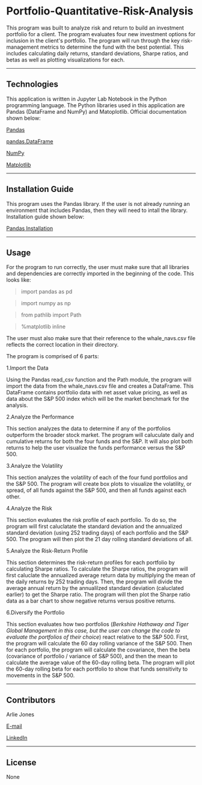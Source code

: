 # Portfolio-Quantitative-Risk-Analysis

This program was built to analyze risk and return to build an investment portfolio for a client. The program evaluates four new investment options for inclusion in the client's portfolio. The program will run through the key risk-management metrics to determine the fund with the best potential. This includes calculating daily returns, standard deviations, Sharpe ratios, and betas as well as plotting visualizations for each.

----

## Technologies
This application is written in Jupyter Lab Notebook in the Python programming language. The Python libraries used in this application are Pandas (DataFrame and NumPy) and Matoplotlib. Official documentation shown below:

[Pandas](https://pandas.pydata.org/docs/index.html)

[pandas.DataFrame](https://pandas.pydata.org/docs/reference/api/pandas.DataFrame.html)

[NumPy](https://numpy.org/doc/)

[Matplotlib](https://matplotlib.org/stable/index.html)

----

## Installation Guide
This program uses the Pandas library. If the user is not already running an environment that includes Pandas, then they will need to intall the library. Installation guide shown below:

[Pandas Installation](https://pandas.pydata.org/docs/getting_started/install.html)

----

## Usage
For the program to run correctly, the user must make sure that all libraries and dependencies are correctly imported in the beginning of the code. This looks like:

> import pandas as pd

> import numpy as np

> from pathlib import Path

> %matplotlib inline

The user must also make sure that their reference to the whale_navs.csv file reflects the correct location in their directory.

The program is comprised of 6 parts:

1.Import the Data

Using the Pandas read_csv function and the Path module, the program will import the data from the whale_navs.csv file and creates a DataFrame. This DataFrame contains portfolio data with net asset value pricing, as well as data about the S&P 500 index which will be the market benchmark for the analysis. 

2.Analyze the Performance

This section analyzes the data to determine if any of the portfolios outperform the broader stock market. The program will caluculate daily and cumulative returns for both the four funds and the S&P. It will also plot both returns to help the user visualize the funds performance versus the S&P 500.

3.Analyze the Volatility

This section analyzes the volatility of each of the four fund portfolios and the S&P 500. The program will create box plots to visualize the volatility, or spread, of all funds against the S&P 500, and then all funds against each other.

4.Analyze the Risk

This section evaluates the risk profile of each portfolio. To do so, the program will first caluclatate the standard deviation and the annualized standard deviation (using 252 trading days) of each portfolio and the S&P 500. The program will then plot the 21 day rolling standard deviations of all.

5.Analyze the Risk-Return Profile

This section determines the risk-return profiles for each portfolio by calculating Sharpe ratios. To calculate the Sharpe ratios, the program will first caluclate the annualized average return data by multiplying the mean of the daily returns by 252 trading days. Then, the program will divide the average annual return by the annualilzed standard deviation (caluclated earlier) to get the Sharpe ratio. The program will then plot the Sharpe ratio data as a bar chart to show negative returns versus positive returns.

6.Diversify the Portfolio

This section evaluates how two portfolios (*Berkshire Hathaway and Tiger Global Management in this case, but the user can change the code to evaluate the portfolios of their choice*) react relative to the S&P 500. First, the program will calculate the 60 day rolling variance of the S&P 500. Then for each portfolio, the program will calculate the covariance, then the beta (covariance of portfolio / variance of S&P 500), and then the mean to calculate the average value of the 60-day rolling beta. The program will plot the 60-day rolling beta for each portfolio to show that funds sensitivity to movements in the S&P 500.

----

## Contributors

Arlie Jones

[E-mail](arliejones98@gmail.com)

[LinkedIn](https://www.linkedin.com/in/arlie-jones-020092159/)

----

## License

None